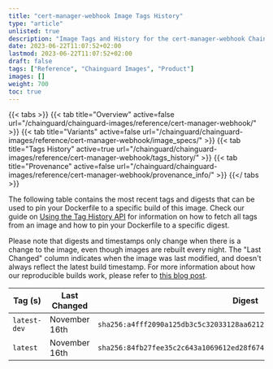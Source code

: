 ```yaml
---
title: "cert-manager-webhook Image Tags History"
type: "article"
unlisted: true
description: "Image Tags and History for the cert-manager-webhook Chainguard Image"
date: 2023-06-22T11:07:52+02:00
lastmod: 2023-06-22T11:07:52+02:00
draft: false
tags: ["Reference", "Chainguard Images", "Product"]
images: []
weight: 700
toc: true
---
```


{{< tabs >}}
{{< tab title="Overview" active=false url="/chainguard/chainguard-images/reference/cert-manager-webhook/" >}}
{{< tab title="Variants" active=false url="/chainguard/chainguard-images/reference/cert-manager-webhook/image_specs/" >}}
{{< tab title="Tags History" active=true url="/chainguard/chainguard-images/reference/cert-manager-webhook/tags_history/" >}}
{{< tab title="Provenance" active=false url="/chainguard/chainguard-images/reference/cert-manager-webhook/provenance_info/" >}}
{{</ tabs >}}

The following table contains the most recent tags and digests that can be used to pin your Dockerfile to a specific build of this image. Check our guide on [Using the Tag History API](/chainguard/chainguard-images/using-the-tag-history-api/) for information on how to fetch all tags from an image and how to pin your Dockerfile to a specific digest.

Please note that digests and timestamps only change when there is a change to the image, even though images are rebuilt every night. The "Last Changed" column indicates when the image was last modified, and doesn't always reflect the latest build timestamp. For more information about how our reproducible builds work, please refer to [this blog post](https://www.chainguard.dev/unchained/reproducing-chainguards-reproducible-image-builds).

| Tag (s)       | Last Changed  | Digest                                                                    |
|---------------|---------------|---------------------------------------------------------------------------|
|  `latest-dev` | November 16th | `sha256:a4fff2090a125db3c5c32033128aa62128ffe9a039393feb72583507cee03143` |
|  `latest`     | November 16th | `sha256:84fb27fee35c2c643a1069612ed28f6747e56565c7d3c1c484f93cc925c7d22a` |


